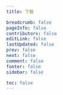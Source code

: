 ```yaml
---
title: 下载

breadcrumb: false
pageInfo: false
contributors: false
editLink: false
lastUpdated: false
prev: false
next: false
comment: false
footer: false
sidebar: false

toc: false
---
```


<script setup>
import Download from "@source/components/Download.vue";
</script>

<Download lang="zh" />